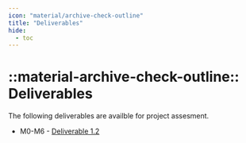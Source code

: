 ```yaml
---
icon: "material/archive-check-outline"
title: "Deliverables"
hide:
  - toc
---
```

# ::material-archive-check-outline:: Deliverables

The following deliverables are availble for project assesment.

- M0-M6 - [Deliverable 1.2](./assets/SPARQL_ML_Deliverable_D1_2.pdf)
